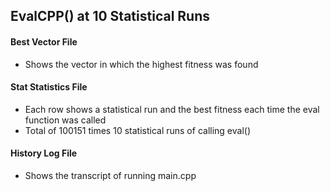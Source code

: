 
## EvalCPP() at 10 Statistical Runs

#### Best Vector File
* Shows the vector in which the highest fitness was found

#### Stat Statistics File
* Each row shows a statistical run and the best fitness each time the eval function was called
* Total of 100151 times 10 statistical runs of calling eval()

#### History Log File
* Shows the transcript of running main.cpp
